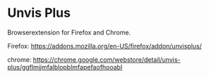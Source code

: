 # Unvis Plus
Browserextension for Firefox and Chrome.

Firefox: https://addons.mozilla.org/en-US/firefox/addon/unvisplus/

chrome: https://chrome.google.com/webstore/detail/unvis-plus/ggflmjjmfalblopblmfapefaofhooabl
